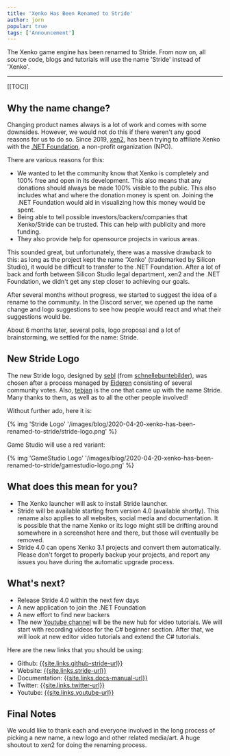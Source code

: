 ```yaml
---
title: 'Xenko Has Been Renamed to Stride'
author: jorn
popular: true
tags: ['Announcement']
---
```


The Xenko game engine has been renamed to Stride. From now on, all source code, blogs and tutorials will use the name 'Stride' instead of 'Xenko'.

---

[[TOC]]

## Why the name change?

Changing product names always is a lot of work and comes with some downsides. However, we would not do this if there weren't any good reasons for us to do so. Since 2019, [xen2](https://github.com/xen2), has been trying to affiliate Xenko with the [.NET Foundation](https://dotnetfoundation.org/), a non-profit organization (NPO).

There are various reasons for this:

- We wanted to let the community know that Xenko is completely and 100% free and open in its development. This also means that any donations should always be made 100% visible to the public. This also includes what and where the donation money is spent on. Joining the .NET Foundation would aid in visualizing how this money would be spent.
- Being able to tell possible investors/backers/companies that Xenko/Stride can be trusted. This can help with publicity and more funding.
- They also provide help for opensource projects in various areas.

This sounded great, but unfortunately, there was a massive drawback to this: as long as the project kept the name 'Xenko' (trademarked by Silicon Studio), it would be difficult to transfer to the .NET Foundation. After a lot of back and forth between Silicon Studio legal department, xen2 and the .NET Foundation, we didn't get any step closer to achieving our goals.

After several months without progress, we started to suggest the idea of a rename to the community. In the Discord server, we opened up the name change and logo suggestions to see how people would react and what their suggestions would be.

About 6 months later, several polls, logo proposal and a lot of brainstorming, we settled for the name: Stride.

## New Stride Logo

The new Stride logo, designed by [sebl](https://github.com/sebllll) (from [schnellebuntebilder](https://schnellebuntebilder.de/)), was chosen after a process managed by [Eideren](https://github.com/Eideren) consisting of several community votes. Also, [tebjan](https://twitter.com/tebjan?lang=en) is the one that came up with the name Stride. Many thanks to them, as well as to all the other people involved!

Without further ado, here it is:

{% img 'Stride Logo' '/images/blog/2020-04-20-xenko-has-been-renamed-to-stride/stride-logo.png' %}

Game Studio will use a red variant:

{% img 'GameStudio Logo' '/images/blog/2020-04-20-xenko-has-been-renamed-to-stride/gamestudio-logo.png' %}

## What does this mean for you?

- The Xenko launcher will ask to install Stride launcher.
- Stride will be available starting from version 4.0 (available shortly). This rename also applies to all websites, social media and documentation. It is possible that the name Xenko or its logo might still be drifting around somewhere in a screenshot here and there, but those will eventually be removed. 
- Stride 4.0 can opens Xenko 3.1 projects and convert them automatically. Please don't forget to properly backup your projects, and report any issues you have during the automatic upgrade process.

## What's next?

- Release Stride 4.0 within the next few days
- A new application to join the .NET Foundation
- A new effort to find new backers
- The new [Youtube channel](https://www.youtube.com/c/Stride3d) will be the new hub for video tutorials. We will start with recording videos for the C# beginner section. After that, we will look at new editor video tutorials and extend the C# tutorials.

Here are the new links that you should be using:

- Github: [{{site.links.github-stride-url}}]({{site.links.github-stride-url}})
- Website: [{{site.links.stride-url}}]({{site.links.stride-url}})
- Documentation: [{{site.links.docs-manual-url}}]({{site.links.docs-manual-url}})
- Twitter: [{{site.links.twitter-url}}]({{site.links.twitter-url}})
- Youtube: [{{site.links.youtube-url}}]({{site.links.youtube-url}})

## Final Notes

We would like to thank each and everyone involved in the long process of picking a new name, a new logo and other related media/art. A huge shoutout to xen2 for doing the renaming process.
